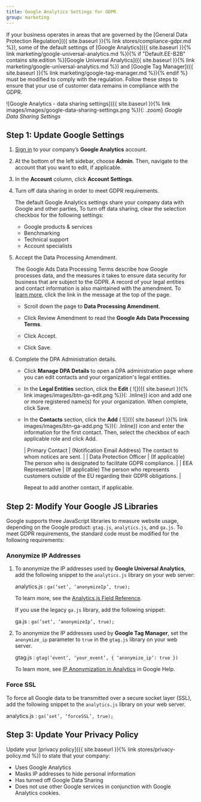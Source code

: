 ```yaml
---
title: Google Analytics Settings for GDPR
group: marketing
---
```


If your business operates in areas that are governed by the [General Data Protection Regulation]({{ site.baseurl }}{% link stores/compliance-gdpr.md %}), some of the default settings of <!--{% if "Default.CE Only" contains site.edition %}-->[Google Analytics]({{ site.baseurl }}{% link marketing/google-universal-analytics.md %})<!--{% endif %}-->{% if "Default.EE-B2B" contains site.edition %}[Google Universal Analytics]({{ site.baseurl }}{% link marketing/google-universal-analytics.md %}) and [Google Tag Manager]({{ site.baseurl }}{% link marketing/google-tag-manager.md %}){% endif %} must be modified to comply with the regulation. Follow these steps to ensure that your use of customer data remains in compliance with the GDPR.

![Google Analytics - data sharing settings]({{ site.baseurl }}{% link images/images/google-data-sharing-settings.png %}){: .zoom}
_Google Data Sharing Settings_

## Step 1: Update Google Settings

1. [Sign in][1] to your company’s **Google Analytics** account.

1. At the bottom of the left sidebar, choose **Admin**. Then, navigate to the account that you want to edit, if applicable.

1. In the **Account** column, click **Account Settings**.

1. Turn off data sharing in order to meet GDPR requirements.

    The default Google Analytics settings share your company data with Google and other parties, To turn off data sharing, clear the selection checkbox for the following settings:

   - Google products & services
   - Benchmarking
   - Technical support
   - Account specialists

1. Accept the Data Processing Amendment.

    The Google Ads Data Processing Terms describe how Google processes data, and the measures it takes to ensure data security for business that are subject to the GDPR. A record of your legal entities and contact information is also maintained with the amendment. To [learn more][2], click the link in the message at the top of the page.

   - Scroll down the page to **Data Processing Amendment**.

   - Click <span class="btn">Review Amendment</span> to read the **Google Ads Data Processing Terms**.

   - Click <span class="btn">Accept</span>.

   - Click <span class="btn">Save</span>.

1. Complete the DPA Administration details.

   - Click **Manage DPA Details** to open a DPA administration page where you can edit contacts and your organization's legal entities.

   - In the **Legal Entities** section, click the **Edit** ( ![]({{ site.baseurl }}{% link images/images/btn-ga-edit.png %}){: .Inline}) icon and add  one or more registered name(s) for your organization. When complete, click <span class="btn">Save</span>.

   - In the **Contacts** section, click the **Add** ( ![]({{ site.baseurl }}{% link images/images/btn-ga-add.png %}){: .Inline}) icon and enter the information for the first contact. Then, select the checkbox of each applicable role and click <span class="btn">Add</span>.

        | Primary Contact | (Notification Email Address) The contact to whom notices are sent. |
        | Data Protection Officer | (If applicable) The person who is designated to facilitate GDPR compliance. |
        | EEA Representative | (If applicable) The person who represents customers outside of the EU regarding their GDPR obligations. |

        Repeat to add another contact, if applicable.

## Step 2: Modify Your Google JS Libraries

Google supports three JavaScript libraries to measure website usage, depending on the Google product: `gtag.js`, `analytics.js`, and `ga.js`. To meet GDPR requirements, the standard code must be modified for the following requirements:

### Anonymize IP Addresses

1. To anonymize the IP addresses used by **Google Universal Analytics**, add the following snippet to the `analytics.js` library on your web server:

    analytics.js
    : `ga(’set’, ‘anonymizeIp’, true);`

    To learn more, see the [Analytics.js Field Reference][3].

    If you use the legacy `ga.js` library, add the following snippet:

    ga.js
    : `ga(’set’, ‘anonymizeIp’, true);`

1. To anonymize the IP addresses used by **Google Tag Manager**, set the `anonymize_ip` parameter to `true` in the `gtag.js` library on your web server.

    gtag.js
    : `gtag(’event’, ’your_event’, { ‘anonymize_ip’: true })`

    To learn more, see [IP Anonymization in Analytics][4] in Google Help.

### Force SSL

To force all Google data to be transmitted over a secure socket layer (SSL), add the following snippet to the `analytics.js` library on your web server.

analytics.js
: `ga(’set’, ‘forceSSL’, true);`

## Step 3: Update Your Privacy Policy

Update your [privacy policy]({{ site.baseurl }}{% link stores/privacy-policy.md %}) to state that your company:

- Uses Google Analytics
- Masks IP addresses to hide personal information
- Has turned off Google Data Sharing
- Does not use other Google services in conjunction with Google Analytics cookies.

[1]: https://www.google.com/analytics/
[2]: https://support.google.com/analytics/answer/3379636
[3]: https://developers.google.com/analytics/devguides/collection/analyticsjs/field-reference
[4]: https://support.google.com/analytics/answer/2763052
